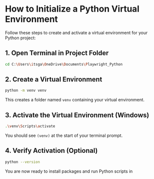 # How to Initialize a Python Virtual Environment

Follow these steps to create and activate a virtual environment for your Python project:

## 1. Open Terminal in Project Folder

```sh
cd C:\Users\itsga\OneDrive\Documents\Playwright_Python
```

## 2. Create a Virtual Environment

```sh
python -m venv venv
```

This creates a folder named `venv` containing your virtual environment.

## 3. Activate the Virtual Environment (Windows)

```sh
.\venv\Scripts\activate
```

You should see `(venv)` at the start of your terminal prompt.

## 4. Verify Activation (Optional)

```sh
python --version
```

You are now ready to install packages and run Python scripts in